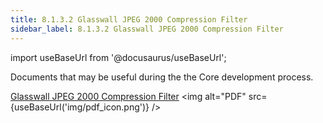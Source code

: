 ```yaml
---
title: 8.1.3.2 Glasswall JPEG 2000 Compression Filter
sidebar_label: 8.1.3.2 Glasswall JPEG 2000 Compression Filter
---
```


import useBaseUrl from '@docusaurus/useBaseUrl';

Documents that may be useful during the the Core development process.


[Glasswall JPEG 2000 Compression Filter](artifacts/glasswall_jpeg_2000_compression_filter.pdf) <img alt="PDF" src={useBaseUrl('img/pdf_icon.png')} />  
